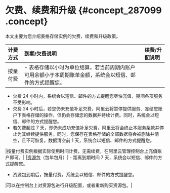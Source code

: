# 欠费、续费和升级 {#concept_287099 .concept}

本文主要为您介绍表格存储实例的欠费、续费和升级政策。

|计费方式|到期/欠费说明|续费/升配说明|
|:---|:------|:------|
|按量付费| -   表格存储以小时为单位结算，若当前周期内账户可用余额小于本周期账单金额，系统会以短信、邮件的方式提醒您。
-   欠费 24 小时内，系统会以短信、邮件的方式提醒您尽快充值，期间各项服务不受影响。
-   欠费 24 小时后，若您仍未充值补足欠费，阿里云将暂停提供服务、冻结您账户下表格存储的操作，但仍会存储您的数据并持续计费。同时，系统会以短信、邮件的方式提醒您。
-   若欠费超过 7 天，却仍未成功充值补足欠费，阿里云将会终止本服务条款并停止为其继续提供服务。同时，您保存在表格存储的全部数据将会被删除并清空，且不可恢复。数据清空前 1 天，系统会以短信、邮件的方式提醒您。

 |按量付费实例根据实际使用时间计费，无需续费，在阿里云管理控制台上充值账户即可。|
|[资源包](cn.zh-CN/产品定价/资源包（包年包月）/新购.md#)（包年包月）| -   距离到期时间 7 天，系统会以短信、邮件的方式提醒您。
-   资源包到期后，按量付费。系统会以短信、邮件的方式提醒您。

 |可以在控制台上对资源包进行升级配置，或者重新购买资源包。|

